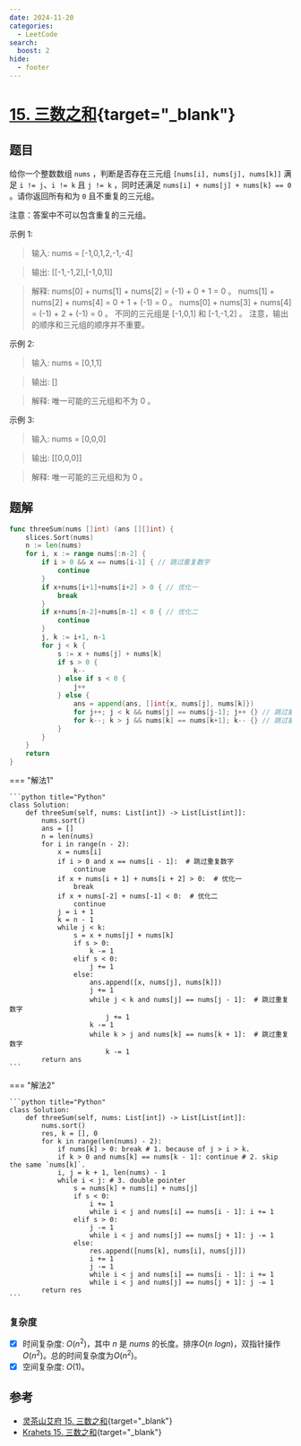 ```yaml
---
date: 2024-11-20
categories:
  - LeetCode
search:
  boost: 2
hide:
  - footer
---
```


# [15. 三数之和](https://leetcode.cn/problems/3sum/description){target="_blank"}

## 题目

给你一个整数数组 `nums` ，判断是否存在三元组 `[nums[i], nums[j], nums[k]]` 满足 `i != j`、`i != k` 且 `j != k` ，同时还满足 `nums[i] + nums[j] + nums[k] == 0` 。请你返回所有和为 `0` 且不重复的三元组。

注意：答案中不可以包含重复的三元组。


示例 1:

> 输入: nums = [-1,0,1,2,-1,-4]

> 输出: [[-1,-1,2],[-1,0,1]]

> 解释: nums[0] + nums[1] + nums[2] = (-1) + 0 + 1 = 0 。
nums[1] + nums[2] + nums[4] = 0 + 1 + (-1) = 0 。
nums[0] + nums[3] + nums[4] = (-1) + 2 + (-1) = 0 。
不同的三元组是 [-1,0,1] 和 [-1,-1,2] 。
注意，输出的顺序和三元组的顺序并不重要。

示例 2:

> 输入: nums = [0,1,1]

> 输出: []

> 解释: 唯一可能的三元组和不为 0 。

示例 3:

> 输入: nums = [0,0,0]

> 输出: [[0,0,0]]

> 解释: 唯一可能的三元组和为 0 。


## 题解

```go title="Go"
func threeSum(nums []int) (ans [][]int) {
    slices.Sort(nums)
    n := len(nums)
    for i, x := range nums[:n-2] {
        if i > 0 && x == nums[i-1] { // 跳过重复数字
            continue
        }
        if x+nums[i+1]+nums[i+2] > 0 { // 优化一
            break
        }
        if x+nums[n-2]+nums[n-1] < 0 { // 优化二
            continue
        }
        j, k := i+1, n-1
        for j < k {
            s := x + nums[j] + nums[k]
            if s > 0 {
                k--
            } else if s < 0 {
                j++
            } else {
                ans = append(ans, []int{x, nums[j], nums[k]})
                for j++; j < k && nums[j] == nums[j-1]; j++ {} // 跳过重复数字
                for k--; k > j && nums[k] == nums[k+1]; k-- {} // 跳过重复数字
            }
        }
    }
    return
}
```

=== "解法1"

    ```python title="Python"
    class Solution:
        def threeSum(self, nums: List[int]) -> List[List[int]]:
            nums.sort()
            ans = []
            n = len(nums)
            for i in range(n - 2):
                x = nums[i]
                if i > 0 and x == nums[i - 1]:  # 跳过重复数字
                    continue
                if x + nums[i + 1] + nums[i + 2] > 0:  # 优化一
                    break
                if x + nums[-2] + nums[-1] < 0:  # 优化二
                    continue
                j = i + 1
                k = n - 1
                while j < k:
                    s = x + nums[j] + nums[k]
                    if s > 0:
                        k -= 1
                    elif s < 0:
                        j += 1
                    else:
                        ans.append([x, nums[j], nums[k]])
                        j += 1
                        while j < k and nums[j] == nums[j - 1]:  # 跳过重复数字
                            j += 1
                        k -= 1
                        while k > j and nums[k] == nums[k + 1]:  # 跳过重复数字
                            k -= 1
            return ans
    ```
=== "解法2"

    ```python title="Python"
    class Solution:
        def threeSum(self, nums: List[int]) -> List[List[int]]:
            nums.sort()
            res, k = [], 0
            for k in range(len(nums) - 2):
                if nums[k] > 0: break # 1. because of j > i > k.
                if k > 0 and nums[k] == nums[k - 1]: continue # 2. skip the same `nums[k]`.
                i, j = k + 1, len(nums) - 1
                while i < j: # 3. double pointer
                    s = nums[k] + nums[i] + nums[j]
                    if s < 0:
                        i += 1
                        while i < j and nums[i] == nums[i - 1]: i += 1
                    elif s > 0:
                        j -= 1
                        while i < j and nums[j] == nums[j + 1]: j -= 1
                    else:
                        res.append([nums[k], nums[i], nums[j]])
                        i += 1
                        j -= 1
                        while i < j and nums[i] == nums[i - 1]: i += 1
                        while i < j and nums[j] == nums[j + 1]: j -= 1
            return res
    ```

### 复杂度

- [x] 时间复杂度: $O(n^2)$，其中 $n$ 是 $nums$ 的长度。排序$O(n \ logn)$，双指针操作$O(n^2)$。总的时间复杂度为$O(n^2)$。
- [x] 空间复杂度: $O(1)$。

## 参考

- [灵茶山艾府 15. 三数之和](https://leetcode.cn/problems/3sum/solutions/1968332/shuang-zhi-zhen-xiang-bu-ming-bai-yi-ge-pno55/){target="_blank"}
- [Krahets 15. 三数之和](https://leetcode.cn/problems/3sum/solutions/11525/3sumpai-xu-shuang-zhi-zhen-yi-dong-by-jyd/){target="_blank"}
